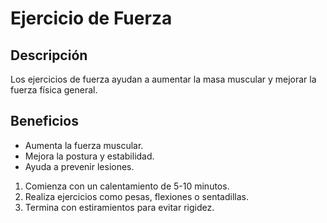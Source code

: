# Ejercicio de Fuerza

## Descripción
Los ejercicios de fuerza ayudan a aumentar la masa muscular y mejorar la fuerza física general.

## Beneficios
- Aumenta la fuerza muscular.
- Mejora la postura y estabilidad.
- Ayuda a prevenir lesiones.

1. Comienza con un calentamiento de 5-10 minutos.
2. Realiza ejercicios como pesas, flexiones o sentadillas.
3. Termina con estiramientos para evitar rigidez.



